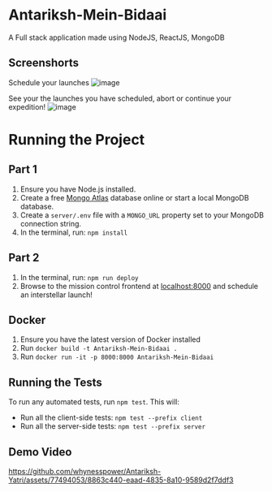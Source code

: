 # Antariksh-Mein-Bidaai
A Full stack application made using NodeJS, ReactJS, MongoDB


## Screenshorts

Schedule your launches 
![image](https://github.com/whynesspower/Antariksh-Mein-Bidaai/assets/77494053/de5d712e-edc4-465e-b13b-79a33ee60fef)


See your the launches you have scheduled, abort or continue your expedition!
![image](https://github.com/whynesspower/Antariksh-Mein-Bidaai/assets/77494053/e412b2fb-b01d-4e90-8078-835feeeb10a5)




# Running the Project

## Part 1

1. Ensure you have Node.js installed.
2. Create a free [Mongo Atlas](https://www.mongodb.com/atlas/database) database online or start a local MongoDB database.
3. Create a `server/.env` file with a `MONGO_URL` property set to your MongoDB connection string.
4. In the terminal, run: `npm install`

## Part 2

1. In the terminal, run: `npm run deploy`
2. Browse to the mission control frontend at [localhost:8000](http://localhost:8000) and schedule an interstellar launch!

## Docker

1. Ensure you have the latest version of Docker installed
2. Run `docker build -t Antariksh-Mein-Bidaai .`
3. Run `docker run -it -p 8000:8000 Antariksh-Mein-Bidaai`

## Running the Tests

To run any automated tests, run `npm test`. This will:

- Run all the client-side tests: `npm test --prefix client`
- Run all the server-side tests: `npm test --prefix server`

## Demo Video 


https://github.com/whynesspower/Antariksh-Yatri/assets/77494053/8863c440-eaad-4835-8a10-9589d2f7ddf3


